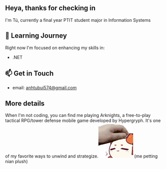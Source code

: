 ## Heya, thanks for checking in
I'm Tú, currently a final year PTIT student major in Information Systems 
<!--
**batus3010/batus3010** is a ✨ _special_ ✨ repository because its `README.md` (this file) appears on your GitHub profile.

Here are some ideas to get you started:

- 🔭 I’m currently working on ...
- 🌱 I’m currently learning ...
- 👯 I’m looking to collaborate on ...
- 🤔 I’m looking for help with ...
- 💬 Ask me about ...
- 📫 How to reach me: ...
- 😄 Pronouns: ...
- ⚡ Fun fact: ...
-->

## 🌱 Learning Journey
Right now I'm focused on enhancing my skills in:
- .NET
## 📫 Get in Touch
- email: anhtubui574@gmail.com

## More details
When I'm not coding, you can find me playing Arknights, a free-to-play tactical RPG/tower defense mobile game developed by Hypergryph. It's one of my favorite ways to unwind and strategize.![](images/364152091_655165586536296_1814195978211093221_n.gif) (me petting nian plush)

